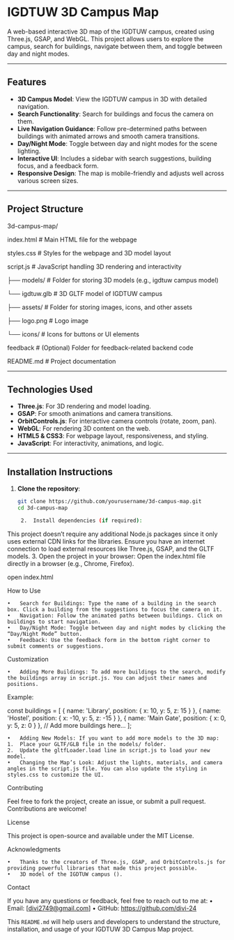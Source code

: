 # **IGDTUW 3D Campus Map**

A web-based interactive 3D map of the IGDTUW campus, created using Three.js, GSAP, and WebGL. This project allows users to explore the campus, search for buildings, navigate between them, and toggle between day and night modes.

---

## **Features**

- **3D Campus Model**: View the IGDTUW campus in 3D with detailed navigation.
- **Search Functionality**: Search for buildings and focus the camera on them.
- **Live Navigation Guidance**: Follow pre-determined paths between buildings with animated arrows and smooth camera transitions.
- **Day/Night Mode**: Toggle between day and night modes for the scene lighting.
- **Interactive UI**: Includes a sidebar with search suggestions, building focus, and a feedback form.
- **Responsive Design**: The map is mobile-friendly and adjusts well across various screen sizes.

---

## **Project Structure**

3d-campus-map/

index.html           # Main HTML file for the webpage

styles.css           # Styles for the webpage and 3D model layout

script.js            # JavaScript handling 3D rendering and interactivity

├── models/              # Folder for storing 3D models (e.g., igdtuw campus model)

  └── igdtuw.glb       # 3D GLTF model of IGDTUW campus
  
├── assets/              # Folder for storing images, icons, and other assets

   ├── logo.png         # Logo image 
   
  └── icons/           # Icons for buttons or UI elements
  
 feedback    # (Optional) Folder for feedback-related backend code
 
 README.md            # Project documentation

---

## **Technologies Used**

- **Three.js**: For 3D rendering and model loading.
- **GSAP**: For smooth animations and camera transitions.
- **OrbitControls.js**: For interactive camera controls (rotate, zoom, pan).
- **WebGL**: For rendering 3D content on the web.
- **HTML5 & CSS3**: For webpage layout, responsiveness, and styling.
- **JavaScript**: For interactivity, animations, and logic.

---

## **Installation Instructions**

1. **Clone the repository**:

   ```bash
   git clone https://github.com/yourusername/3d-campus-map.git
   cd 3d-campus-map

	2.	Install dependencies (if required):
This project doesn’t require any additional Node.js packages since it only uses external CDN links for the libraries. Ensure you have an internet connection to load external resources like Three.js, GSAP, and the GLTF models.
	3.	Open the project in your browser:
Open the index.html file directly in a browser (e.g., Chrome, Firefox).

open index.html

How to Use

	•	Search for Buildings: Type the name of a building in the search box. Click a building from the suggestions to focus the camera on it.
	•	Navigation: Follow the animated paths between buildings. Click on buildings to start navigation.
	•	Day/Night Mode: Toggle between day and night modes by clicking the “Day/Night Mode” button.
	•	Feedback: Use the feedback form in the bottom right corner to submit comments or suggestions.

Customization

	•	Adding More Buildings: To add more buildings to the search, modify the buildings array in script.js. You can adjust their names and positions.
Example:

const buildings = [
  { name: 'Library', position: { x: 10, y: 5, z: 15 } },
  { name: 'Hostel', position: { x: -10, y: 5, z: -15 } },
  { name: 'Main Gate', position: { x: 0, y: 5, z: 0 } },
  // Add more buildings here...
];


	•	Adding New Models: If you want to add more models to the 3D map:
	1.	Place your GLTF/GLB file in the models/ folder.
	2.	Update the gltfLoader.load line in script.js to load your new model.
	•	Changing the Map’s Look: Adjust the lights, materials, and camera angles in the script.js file. You can also update the styling in styles.css to customize the UI.

Contributing

Feel free to fork the project, create an issue, or submit a pull request. Contributions are welcome!

License

This project is open-source and available under the MIT License.

Acknowledgments

	•	Thanks to the creators of Three.js, GSAP, and OrbitControls.js for providing powerful libraries that made this project possible.
	•	3D model of the IGDTUW campus ().

Contact

If you have any questions or feedback, feel free to reach out to me at:
	•	Email: [divi2749@gmail.com]
	•	GitHub: https://github.com/divi-24

This `README.md` will help users and developers to understand the structure, installation, and usage of your IGDTUW 3D Campus Map project.
